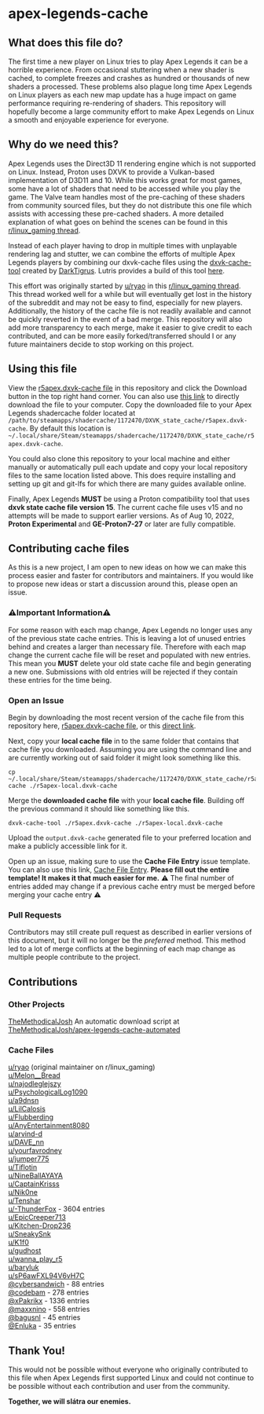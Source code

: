 # apex-legends-cache

## What does this file do?
The first time a new player on Linux tries to play Apex Legends it can be a horrible experience. From occasional stuttering when a new shader is cached, to complete freezes and crashes as hundred or thousands of new shaders a processed. These problems also plague long time Apex Legends on Linux players as each new map update has a huge impact on game performance requiring re-rendering of shaders. This repository will hopefully become a large community effort to make Apex Legends on Linux a smooth and enjoyable experience for everyone.

## Why do we need this?
Apex Legends uses the Direct3D 11 rendering engine which is not supported on Linux. Instead, Proton uses DXVK to provide a Vulkan-based implementation of D3D11 and 10. While this works great for most games, some have a lot of shaders that need to be accessed while you play the game. The Valve team handles most of the pre-caching of these shaders from community sourced files, but they do not distribute this one file which assists with accessing these pre-cached shaders. A more detailed explanation of what goes on behind the scenes can be found in this [r/linux\_gaming thread](https://www.reddit.com/r/linux_gaming/comments/t5xrho/comment/hz8bae5/).

Instead of each player having to drop in multiple times with unplayable rendering lag and stutter, we can combine the efforts of multiple Apex Legends players by combining our dxvk-cache files using the [dxvk-cache-tool](https://github.com/DarkTigrus/dxvk-cache-tool) created by [DarkTigrus](https://github.com/DarkTigrus). Lutris provides a build of this tool [here](https://lutris.nyc3.cdn.digitaloceanspaces.com/games/overwatch/merge-tool.tar.xz).

This effort was originally started by [u/ryao](https://www.reddit.com/user/ryao/) in this [r/linux\_gaming thread](https://www.reddit.com/r/linux_gaming/comments/t5xrho/dxvk_state_cache_for_fixing_stutter_in_apex/). This thread worked well for a while but will eventually get lost in the history of the subreddit and may not be easy to find, especially for new players. Additionally, the history of the cache file is not readily available and cannot be quickly reverted in the event of a bad merge. This repository will also add more transparency to each merge, make it easier to give credit to each contributed, and can be more easily forked/transferred should I or any future maintainers decide to stop working on this project.

## Using this file
View the [r5apex.dxvk-cache file](https://github.com/bcook254/apex-legends-cache/blob/main/r5apex.dxvk-cache) in this repository and click the Download button in the top right hand corner. You can also use [this link](https://github.com/bcook254/apex-legends-cache/raw/main/r5apex.dxvk-cache) to directly download the file to your computer. Copy the downloaded file to your Apex Legends shadercache folder located at `/path/to/steamapps/shadercache/1172470/DXVK_state_cache/r5apex.dxvk-cache`. By default this location is `~/.local/share/Steam/steamapps/shadercache/1172470/DXVK_state_cache/r5apex.dxvk-cache`.

You could also clone this repository to your local machine and either manually or automatically pull each update and copy your local repository files to the same location listed above. This does require installing and setting up git and git-lfs for which there are many guides available online.

Finally, Apex Legends __MUST__ be using a Proton compatibility tool that uses __dxvk state cache file version 15__. The current cache file uses v15 and no attempts will be made to support earlier versions. As of Aug 10, 2022, __Proton Experimental__ and __GE-Proton7-27__ or later are fully compatible.

## Contributing cache files
As this is a new project, I am open to new ideas on how we can make this process easier and faster for contributors and maintainers. If you would like to propose new ideas or start a discussion around this, please open an issue.

### ⚠️Important Information⚠️
For some reason with each map change, Apex Legends no longer uses any of the previous state cache entries. This is leaving a lot of unused entries behind and creates a larger than necessary file. Therefore with each map change the current cache file will be reset and populated with new entries. This mean you __MUST__ delete your old state cache file and begin generating a new one. Submissions with old entries will be rejected if they contain these entries for the time being.

### Open an Issue
Begin by downloading the most recent version of the cache file from this repository here, [r5apex.dxvk-cache file](https://github.com/bcook254/apex-legends-cache/blob/main/r5apex.dxvk-cache), or this [direct link](https://github.com/bcook254/apex-legends-cache/raw/main/r5apex.dxvk-cache).

Next, copy your __local cache file__ in to the same folder that contains that cache file you downloaded. Assuming you are using the command line and are currently working out of said folder it might look something like this.

    cp ~/.local/share/Steam/steamapps/shadercache/1172470/DXVK_state_cache/r5apex.dxvk-cache ./r5apex-local.dxvk-cache

Merge the __downloaded cache file__ with your __local cache file__. Building off the previous command it should like something like this.

    dxvk-cache-tool ./r5apex.dxvk-cache ./r5apex-local.dxvk-cache

Upload the `output.dxvk-cache` generated file to your preferred location and make a publicly accessible link for it.

Open up an issue, making sure to use the __Cache File Entry__ issue template. You can also use this link, [Cache File Entry](https://github.com/bcook254/apex-legends-cache/issues/new?assignees=&labels=cache-entry&template=cache-file-entry.md&title=). __Please fill out the entire template! It makes it that much easier for me.__ ⚠️ The final number of entries added may change if a previous cache entry must be merged before merging your cache entry ⚠️

### Pull Requests
Contributors may still create pull request as described in earlier versions of this document, but it will no longer be the _preferred_ method. This method led to a lot of merge conflicts at the beginning of each map change as multiple people contribute to the project.

## Contributions
### Other Projects
[TheMethodicalJosh](https://github.com/TheMethodicalJosh) An automatic download script at [TheMethodicalJosh/apex-legends-cache-automated](https://github.com/TheMethodicalJosh/apex-legends-cache-automated)  

### Cache Files
[u/ryao](https://www.reddit.com/u/ryao/) (original maintainer on r/linux_gaming)  
[u/Melon__Bread](https://www.reddit.com/u/Melon__Bread/)  
[u/najodleglejszy](https://www.reddit.com/u/najodleglejszy/)  
[u/PsychologicalLog1090](https://www.reddit.com/u/PsychologicalLog1090/)  
[u/a9dnsn](https://www.reddit.com/u/a9dnsn/)  
[u/LilCalosis](https://www.reddit.com/u/LilCalosis/)  
[u/Flubberding](https://www.reddit.com/u/Flubberding/)  
[u/AnyEntertainment8080](https://www.reddit.com/u/AnyEntertainment8080/)  
[u/arvind-d](https://www.reddit.com/u/arvind-d/)  
[u/DAVE_nn](https://www.reddit.com/u/DAVE_nn/)  
[u/yourfavrodney](https://www.reddit.com/u/yourfavrodney/)  
[u/jumper775](https://www.reddit.com/u/jumper775/)  
[u/Tiflotin](https://www.reddit.com/u/Tiflotin/)  
[u/NineBallAYAYA](https://www.reddit.com/u/NineBallAYAYA/)  
[u/CaptainKrisss](https://www.reddit.com/u/CaptainKrisss/)  
[u/Nik0ne](https://www.reddit.com/u/Nik0ne/)  
[u/Tenshar](https://www.reddit.com/u/Tenshar/)  
[u/-ThunderFox](https://www.reddit.com/u/-ThunderFox/) - 3604 entries  
[u/EpicCreeper713](https://www.reddit.com/u/EpicCreeper713/)  
[u/Kitchen-Drop236](https://www.reddit.com/u/Kitchen-Drop236/)  
[u/SneakySnk](https://www.reddit.com/u/SneakySnk/)  
[u/K1f0](https://www.reddit.com/u/K1f0/)  
[u/gudhost](https://www.reddit.com/u/gudhost/)  
[u/wanna_play_r5](https://www.reddit.com/u/wanna_play_r5/)  
[u/baryluk](https://www.reddit.com/u/baryluk/)  
[u/sP6awFXL94V6vH7C](https://www.reddit.com/u/sP6awFXL94V6vH7C/)  
[@cybersandwich](https://github.com/cybersandwich) - 88 entries  
[@codebam](https://github.com/codebam) - 278 entries  
[@xPakrikx](https://github.com/xPakrikx) - 1336 entries  
[@maxxnino](https://github.com/maxxnino) - 558 entries  
[@bagusnl](https://github.com/bagusnl) - 45 entries  
[@Enluka](https://github.com/Enluka) - 35 entries  

## Thank You!
This would not be possible without everyone who originally contributed to this file when Apex Legends first supported Linux and could not continue to be possible without each contribution and user from the community.

__Together, we will slátra our enemies.__
